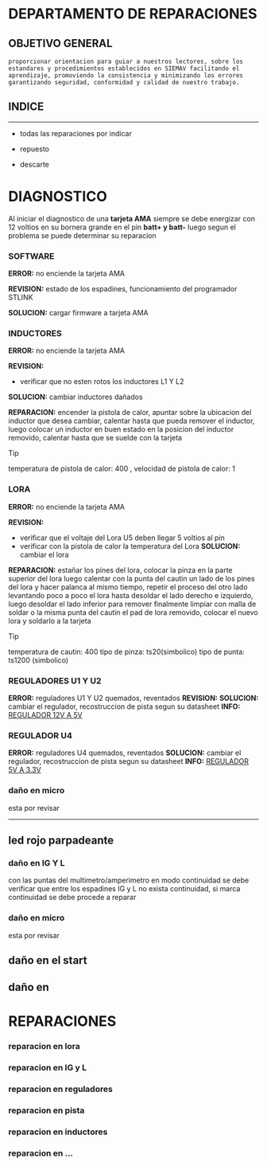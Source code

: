 # DEPARTAMENTO DE REPARACIONES
## OBJETIVO GENERAL
    proporcionar orientacion para guiar a nuestros lectores, sobre los estandares y procedimientos establecidos en SIEMAV facilitando el aprendizaje, promoviendo la consistencia y minimizando los errores garantizando seguridad, conformidad y calidad de nuestro trabajo.

## INDICE
---
- todas las reparaciones por indicar

- repuesto 

- descarte

# DIAGNOSTICO
Al iniciar el diagnostico de una **tarjeta AMA** siempre se debe energizar con 12 voltios en su bornera grande en el pin **batt+ y batt-** luego segun el problema se puede determinar su reparacion

### SOFTWARE
**ERROR:** no enciende la tarjeta AMA

**REVISION:** estado de los espadines, funcionamiento del programador STLINK

**SOLUCION:** cargar firmware a tarjeta AMA

### INDUCTORES
**ERROR:** no enciende la tarjeta AMA

**REVISION:** 
- verificar que no esten rotos los inductores L1 Y L2
  
**SOLUCION:** cambiar inductores dañados
  
**REPARACION:**
encender la pistola de calor, apuntar sobre la ubicacion del inductor que desea cambiar, calentar hasta que pueda remover el inductor, luego colocar un inductor en buen estado en la posicion del inductor removido, calentar hasta que se suelde con la tarjeta
> [!TIP]
> temperatura de pistola de calor: 400 , velocidad de pistola de calor: 1
### LORA 
**ERROR:** no enciende la tarjeta AMA

**REVISION:** 
- verificar que el voltaje del Lora U5 deben llegar 5 voltios al pin
- verificar con la pistola de calor la temperatura del Lora
**SOLUCION:** cambiar el lora
  
**REPARACION:** 
estañar los pines del lora, colocar la pinza en la parte superior del lora luego calentar con la punta del cautin un lado de los pines del lora y hacer palanca al mismo tiempo, repetir el proceso del otro lado levantando poco a poco el lora hasta desoldar el lado derecho e izquierdo, luego desoldar el lado inferior para remover finalmente limpiar con malla de soldar o la misma punta del cautin el pad de lora removido, colocar el nuevo lora y soldarlo a la tarjeta
> [!TIP]
> temperatura de cautin: 400
> tipo de pinza: ts20(simbolico)
> tipo de punta: ts1200 (simbolico)










### REGULADORES U1 Y U2

**ERROR:** reguladores U1 Y U2 quemados, reventados
**REVISION:**
**SOLUCION:** cambiar el regulador, recostruccion de pista segun su datasheet
**INFO:** [REGULADOR 12V A 5V](https://github.com/jfuentesm1/proyecto-manuales/blob/main/img/u1%20y%20u2%20ama.jpg) 
### REGULADOR U4
**ERROR:** reguladores U4 quemados, reventados
**SOLUCION:** cambiar el regulador, recostruccion de pista segun su datasheet
**INFO:** [REGULADOR 5V A 3.3V](https://github.com/jfuentesm1/proyecto-manuales/blob/main/img/u4%20ama.jpg) 






### daño en micro
esta por revisar


---
## led rojo parpadeante 
### daño en IG Y L
con las puntas del multimetro/amperimetro en modo continuidad se debe verificar que entre los espadines IG y L no exista continuidad, si marca continuidad se debe procede a reparar 


### daño en micro
esta por revisar

## daño en el start

## daño en 

# REPARACIONES


### reparacion en lora
### reparacion en IG y L
### reparacion en reguladores
### reparacion en pista
### reparacion en inductores
### reparacion en ...























